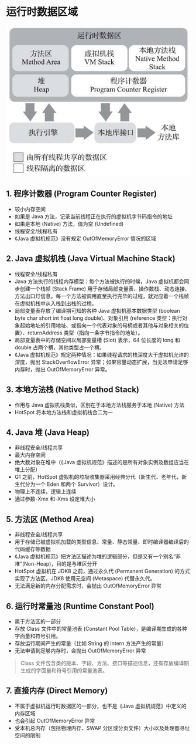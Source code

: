 # 运行时数据区域

![运行时数据区域](./runtime_data_area.jpg)

## 1. 程序计数器 (Program Counter Register)

- 较小内存空间
- 如果是 Java 方法，记录当前线程正在执行的虚拟机字节码指令的地址
- 如果是本地 (Native) 方法，值为空 (Undefined)
- 线程安全/线程私有
- 《Java 虚拟机规范》没有规定 OutOfMemoryError 情况的区域

## 2. Java 虚拟机栈 (Java Virtual Machine Stack)

- 线程安全/线程私有
- Java 方法执行的线程内存模型：每个方法被执行的时候，Java 虚拟机都会同步创建一个栈帧 (Stack Frame) 用于存储局部变量表、操作数栈、动态连接、方法出口灯信息。每一个方法被调用直至执行完毕的过程，就对应着一个栈帧在虚拟机栈中从入栈到出栈的过程。
- 局部变量表存放了编译期可知的各种 Java 虚拟机基本数据类型 (boolean byte char short int float long double)、对象引用 (reference 类型：执行对象起始地址的引用地址、或指向一个代表对象的句柄或者其他与对象相关的位置）、returnAddress 类型（指向一条字节指令的地址）。
- 局部变量表中的存储空间以局部变量槽 (Slot) 表示，64 位长度的 long 和 double 占两个槽，其他类型占一个槽。
- 《Java 虚拟机规范》规定两种情况：如果线程请求的栈深度大于虚拟机允许的深度，抛出 StackOverflowError 异常；如果容量动态扩展，当无法申请足够内存时，抛出 OutOfMemoryError 异常。

## 3. 本地方法栈 (Native Method Stack)

- 作用与 Java 虚拟机栈类似，区别在于本地方法栈服务于本地 (Native) 方法
- HotSpot 将本地方法栈和虚拟机栈合二为一

## 4. Java 堆 (Java Heap)

- 非线程安全/线程共享
- 最大内存空间
- 绝大数对象在堆中（《Java 虚拟机规范》描述的是所有对象实例及数组应当在堆上分配）
- G1 之前，HotSpot 虚拟机的垃圾收集器采用经典分代（新生代、老年代，新生代分为一个 Eden 和两个 Survivor）设计。
- 物理上不连续，逻辑上连续
- 通过参数-Xmx 和-Xms 设定堆大小

## 5. 方法区 (Method Area)

- 非线程安全/线程共享
- 用于存储已被虚拟机加载的类型信息、常量、静态常量、即时编译器编译后的代码缓存等数据
- 《Java 虚拟机规范》把方法区描述为堆的逻辑部分，但是又有一个别名“非堆”(Non-Heap)，目的是与堆区分开
- HotSpot 虚拟机在 JDK8 之前，通过永久代 (Permanent Generation) 的方式实现了方法区，JDK8 使用元空间 (Metaspace) 代替永久代。
- 无法满足新的内存分配需求时，会抛出 OutOfMemoryError 异常

## 6. 运行时常量池 (Runtime Constant Pool)

- 属于方法区的一部分
- 存放 Class 文件中的常量池表 (Constant Pool Table)，是编译期生成的各种字面量和符号引用。
- 存放运行期间产生的常量（比如 String 的 intern 方法产生的常量）
- 无法申请到足够内存时，会抛出 OutOfMemoryError 异常

>Class 文件包含类的版本、字段、方法、接口等描述信息，还有存放编译期生成的字面量和符号引用的常量池表。

## 7. 直接内存 (Direct Memory)

- 不属于虚拟机运行时数据区的一部分，也不是《Java 虚拟机规范》中定义的内存区域
- 也会引起 OutOfMemoryError 异常
- 受本机总内存（包括物理内存、SWAP 分区或分页文件）大小以及处理器寻址空间的限制
